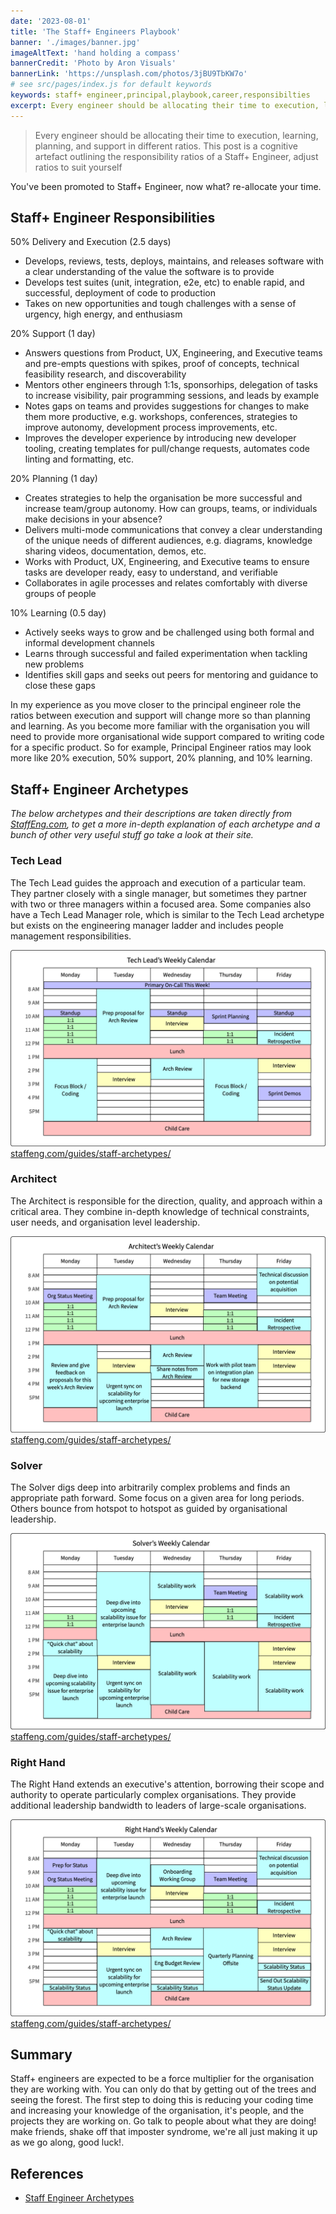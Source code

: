 ```yaml
---
date: '2023-08-01'
title: 'The Staff+ Engineers Playbook'
banner: './images/banner.jpg'
imageAltText: 'hand holding a compass'
bannerCredit: 'Photo by Aron Visuals'
bannerLink: 'https://unsplash.com/photos/3jBU9TbKW7o'
# see src/pages/index.js for default keywords
keywords: staff+ engineer,principal,playbook,career,responsibilties
excerpt: Every engineer should be allocating their time to execution, learning, planning, and support in different ratios. This post is a cognitive artefact outlining the responsibility ratios of a Staff+ Engineer, adjust ratios to suit yourself.
---
```


> Every engineer should be allocating their time to execution, learning, planning, and support in different ratios. This post is a cognitive artefact outlining the responsibility ratios of a Staff+ Engineer, adjust ratios to suit yourself

You've been promoted to Staff+ Engineer, now what? re-allocate your time.

## Staff+ Engineer Responsibilities

50% Delivery and Execution (2.5 days)
- Develops, reviews, tests, deploys, maintains, and releases software with a clear understanding of the value the software is to provide
- Develops test suites (unit, integration, e2e, etc) to enable rapid, and successful, deployment of code to production
- Takes on new opportunities and tough challenges with a sense of urgency, high energy, and enthusiasm

20% Support (1 day)
- Answers questions from Product, UX, Engineering, and Executive teams and pre-empts questions with spikes, proof of concepts, technical feasibility research, and discoverability
- Mentors other engineers through 1:1s, sponsorhips, delegation of tasks to increase visibility, pair programming sessions, and leads by example
- Notes gaps on teams and provides suggestions for changes to make them more productive, e.g. workshops, conferences, strategies to improve autonomy, development process improvements, etc.
- Improves the developer experience by introducing new developer tooling, creating templates for pull/change requests, automates code linting and formatting, etc.

20% Planning (1 day)
- Creates strategies to help the organisation be more successful and increase team/group autonomy. How can groups, teams, or individuals make decisions in your absence? 
- Delivers multi-mode communications that convey a clear understanding of the unique needs of different audiences, e.g. diagrams, knowledge sharing videos, documentation, demos, etc.
- Works with Product, UX, Engineering, and Executive teams to ensure tasks are developer ready, easy to understand, and verifiable
- Collaborates in agile processes and relates comfortably with diverse groups of people

10% Learning (0.5 day)
- Actively seeks ways to grow and be challenged using both formal and informal development channels
- Learns through successful and failed experimentation when tackling new problems
- Identifies skill gaps and seeks out peers for mentoring and guidance to close these gaps

In my experience as you move closer to the principal engineer role the ratios between execution and support will change more so than planning and learning. As you become more familiar with the organisation you will need to provide more organisational wide support compared to writing code for a specific product. So for example, Principal Engineer ratios may look more like 20% execution, 50% support, 20% planning, and 10% learning.

## Staff+ Engineer Archetypes

*The below archetypes and their descriptions are taken directly from [StaffEng.com](https://staffeng.com/guides/staff-archetypes/), to get a more in-depth explanation of each archetype and a bunch of other very useful stuff go take a look at their site.*


### Tech Lead

The Tech Lead guides the approach and execution of a particular team. They partner closely with a single manager, but sometimes they partner with two or three managers within a focused area. Some companies also have a Tech Lead Manager role, which is similar to the Tech Lead archetype but exists on the engineering manager ladder and includes people management responsibilities.

![](./images/TechLeadCalendar.png)
[staffeng.com/guides/staff-archetypes/](https://staffeng.com/guides/staff-archetypes/)

### Architect

The Architect is responsible for the direction, quality, and approach within a critical area. They combine in-depth knowledge of technical constraints, user needs, and organisation level leadership.

![](./images/ArchitectCalendar.png)
[staffeng.com/guides/staff-archetypes/](https://staffeng.com/guides/staff-archetypes/)

### Solver

The Solver digs deep into arbitrarily complex problems and finds an appropriate path forward. Some focus on a given area for long periods. Others bounce from hotspot to hotspot as guided by organisational leadership.

![](./images/SolverCalendar.png)
[staffeng.com/guides/staff-archetypes/](https://staffeng.com/guides/staff-archetypes/)

### Right Hand

The Right Hand extends an executive's attention, borrowing their scope and authority to operate particularly complex organisations. They provide additional leadership bandwidth to leaders of large-scale organisations.

![](./images/RightHandCalendar.png)
[staffeng.com/guides/staff-archetypes/](https://staffeng.com/guides/staff-archetypes/)


## Summary

Staff+ engineers are expected to be a force multiplier for the organisation they are working with. You can only do that by getting out of the trees and seeing the forest. The first step to doing this is reducing your coding time and increasing your knowledge of the organisation, it's people, and the projects they are working on. Go talk to people about what they are doing! make friends, shake off that imposter syndrome, we're all just making it up as we go along, good luck!.

## References

- [Staff Engineer Archetypes](https://staffeng.com/guides/staff-archetypes/)